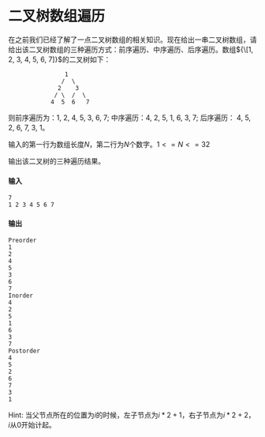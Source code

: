 # 二叉树数组遍历

在之前我们已经了解了一点二叉树数组的相关知识。现在给出一串二叉树数组，请给出该二叉树数组的三种遍历方式：前序遍历、中序遍历、后序遍历。数组${\[1, 2, 3, 4, 5, 6, 7]}$的二叉树如下：

```
                1
               /  \
		      2    3
			 / \  /  \
		    4  5  6   7
```

则前序遍历为：1, 2, 4,  5, 3, 6, 7; 中序遍历：4, 2, 5, 1, 6, 3, 7; 后序遍历： 4, 5, 2, 6, 7, 3, 1。

输入的第一行为数组长度$N$，第二行为$N$个数字。$1<=N<=32$

输出该二叉树的三种遍历结果。

#### 输入
```
7
1 2 3 4 5 6 7
```

#### 输出
```
Preorder
1
2
4
5
3
6
7
Inorder
4
2
5
1
6
3
7
Postorder
4
5
2
6
7
3
1
```
Hint: 当父节点所在的位置为$i$的时候，左子节点为$i * 2 + 1$，右子节点为$i * 2 + 2$，$i$从0开始计起。